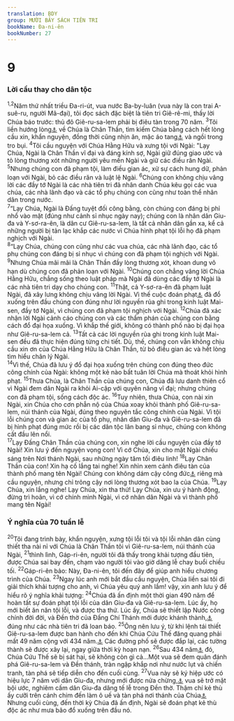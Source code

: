 ```yaml
---
translation: BDY
group: MƯỜI BẢY SÁCH TIÊN TRI
bookName: Đa-ni-ên 
bookNumber: 27
---
```


<div class="title"><h1>9</h1><h3>Lời cầu thay cho dân tộc</h3></div>
<span class="verse da_9_1 da_9_2"><sup>1,2</sup>Năm thứ nhất triều Đa-ri-út, vua nước Ba-by-luân (vua này là con trai A-suê-ru, người Mã-đại), tôi đọc sách đặc biệt là tiên tri Giê-rê-mi, thấy lời Chúa báo trước: thủ đô Giê-ru-sa-lem phải bị điêu tàn trong 70 năm. </span>
<span class="verse da_9_3"><sup>3</sup>Tôi liền hướng lòng<a href="#" data-toggle="tooltip" data-placement="bottom" title="Nt ngước mặt">⚓</a> về Chúa là Chân Thần, tìm kiếm Chúa bằng cách hết lòng cầu xin, khẩn nguyện, đồng thời cũng nhịn ăn, mặc áo tang<a href="#" data-toggle="tooltip" data-placement="bottom" title="Ctd mặc bao gai">⚓</a> và ngồi trong tro bụi. </span>
<span class="verse da_9_4"><sup>4</sup>Tôi cầu nguyện với Chúa Hằng Hữu và xưng tội với Ngài: &#34;Lạy Chúa, Ngài là Chân Thần vĩ đại và đáng kính sợ, Ngài giữ đúng giao ước và tỏ lòng thương xót những người yêu mến Ngài và giữ các điều răn Ngài. </span>
<span class="verse da_9_5"><sup>5</sup>Nhưng chúng con đã phạm tội, làm điều gian ác, xử sự cách hung dữ, phản loạn với Ngài, bỏ các điều răn và luật lệ Ngài. </span>
<span class="verse da_9_6"><sup>6</sup>Chúng con không chịu vâng lời các đầy tớ Ngài là các nhà tiên tri đã nhân danh Chúa kêu gọi các vua chúa, các nhà lãnh đạo và các tổ phụ chúng con cũng như toàn thể nhân dân trong nước.<br/></span>
<span class="verse da_9_7"><sup>7</sup>“Lạy Chúa, Ngài là Đấng tuyệt đối công bằng, còn chúng con đáng bị phỉ nhổ vào mặt (đúng như cảnh sỉ nhục ngày nay); chúng con là nhân dân Giu-đa và Y-sơ-ra-ên, là dân cư Giê-ru-sa-lem, là tất cả nhân dân gần xa, kể cả những người bị tản lạc khắp các nước vì Chúa hình phạt tội lỗi họ đã phạm nghịch với Ngài.<br/></span>
<span class="verse da_9_8"><sup>8</sup>“Lạy Chúa, chúng con cũng như các vua chúa, các nhà lãnh đạo, các tổ phụ chúng con đáng bị sỉ nhục vì chúng con đã phạm tội nghịch với Ngài. </span>
<span class="verse da_9_9"><sup>9</sup>Nhưng Chúa mãi mãi là Chân Thần đầy lòng thương xót, khoan dung vô hạn dù chúng con đã phản loạn với Ngài. </span>
<span class="verse da_9_10"><sup>10</sup>Chúng con chẳng vâng lời Chúa Hằng Hữu, chẳng sống theo luật pháp mà Ngài đã dùng các đầy tớ Ngài là các nhà tiên tri dạy cho chúng con. </span>
<span class="verse da_9_11"><sup>11</sup>Thật, cả Y-sơ-ra-ên đã phạm luật Ngài, đã xây lưng không chịu vâng lời Ngài. Vì thế cuộc đoán phạt<a href="#" data-toggle="tooltip" data-placement="bottom" title="Nt nguyền rủa">⚓</a> đã đổ xuống trên đầu chúng con đúng như lời nguyền rủa ghi trong kinh luật Mai-sen, đầy tớ Ngài, vì chúng con đã phạm tội nghịch với Ngài. </span>
<span class="verse da_9_12"><sup>12</sup>Chúa đã xác nhận lời Ngài cảnh cáo chúng con và các thẩm phán của chúng con bằng cách đổ đại họa xuống. Vì khắp thế giới, không có thành phố nào bị đại họa như Giê-ru-sa-lem cả. </span>
<span class="verse da_9_13"><sup>13</sup>Tất cả các lời nguyền rủa ghi trong kinh luật Mai-sen đều đã thực hiện đúng từng chi tiết. Dù, thế, chúng con vẫn không chịu cầu xin ơn của Chúa Hằng Hữu là Chân Thần, từ bỏ điều gian ác và hết lòng tìm hiểu chân lý Ngài.<br/></span>
<span class="verse da_9_14"><sup>14</sup>Vì thế, Chúa đã lưu ý đổ đại họa xuống trên chúng con đúng theo đức công chính của Ngài: không một kẻ nào bất tuân lời Chúa mà thoát khỏi hình phạt. </span>
<span class="verse da_9_15"><sup>15</sup>Thưa Chúa, là Chân Thần của chúng con, Chúa đã lưu danh thiên cổ vì Ngài đem dân Ngài ra khỏi Ai-cập với quyên năng vĩ đại; nhưng chúng con đã phạm tội, sống cách độc ác. </span>
<span class="verse da_9_16"><sup>16</sup>Tuy nhiên, thưa Chúa, con nài xin Ngài, xin Chúa cho cơn phẫn nộ của Chúa xoay khỏi thành phố Giê-ru-sa-lem, núi thánh của Ngài, đúng theo nguyên tắc công chính của Ngài. Vì tội lỗi chúng con và gian ác của tổ phụ, nhân dân Giu-đa và Giê-ru-sa-lem đã bị hình phạt đúng mức rồi bị các dân tộc lân bang sỉ nhục, chúng con không cất đầu lên nổi.<br/></span>
<span class="verse da_9_17"><sup>17</sup>Lạy Đấng Chân Thần của chúng con, xin nghe lời cầu nguyện của đầy tớ Ngài! Xin lưu ý đến nguyện vọng con! Vì cớ Chúa, xin cho mặt Ngài chiếu sáng trên Nơi thánh Ngài, sau những ngày tăm tối điêu linh! </span>
<span class="verse da_9_18"><sup>18</sup>Lạy Chân Thần của con! Xin hạ cố lắng tai nghe! Xin nhìn xem cảnh điêu tàn của thành phố mang tên Ngài! Chúng con không dám cậy công đức<a href="#" data-toggle="tooltip" data-placement="bottom" title="Nt sự công chính">⚓</a> riêng mà cầu nguyện, nhưng chỉ trông cậy nơi lòng thương xót bao la của Chúa. </span>
<span class="verse da_9_19"><sup>19</sup>Lạy Chúa, xin lắng nghe! Lạy Chúa, xin tha thứ! Lạy Chúa, xin ưu ý hành động, đừng trì hoãn, vì cớ chính mình Ngài, vì cớ nhân dân Ngài và vì thành phố mang tên Ngài!</span>
<div class="title"><h3>Ý nghĩa của 70 tuần lễ</h3></div>
<span class="verse da_9_20"><sup>20</sup>Tôi đang trình bày, khẩn nguyện, xưng tội lỗi tôi và tội lỗi nhân dân cùng thiết tha nài nỉ với Chúa là Chân Thần tôi vì Giê-ru-sa-lem, núi thánh của Ngài, </span>
<span class="verse da_9_21"><sup>21</sup>thình lình, Gáp-ri-ên, người tôi đã thấy trong khải tượng đầu tiên, được Chúa sai bay đến, chạm vào người tôi vào giờ dâng lễ chay buổi chiều tối. </span>
<span class="verse da_9_22"><sup>22</sup>Gáp-ri-ên bảo: Này, Đa-ni-ên, tôi đến đây để giúp anh hiểu chương trình của Chúa. </span>
<span class="verse da_9_23"><sup>23</sup>Ngay lúc anh mới bắt đầu cầu nguyện, Chúa liền sai tôi đi giải thích khải tượng cho anh, vì Chúa yêu quý anh lắm! vậy, xin anh lưu ý để hiểu rõ ý nghĩa khải tượng: </span>
<span class="verse da_9_24"><sup>24</sup>Chúa đã ấn định một thời gian 490 năm để hoàn tất sự đoán phạt tội lỗi của dân Giu-đa và Giê-ru-sa-lem. Lúc ấy, họ mới biết ăn năn tội lỗi, và được tha thứ. Lúc ấy, Chúa sẽ thiết lập Nước công chính đời đời, và Đền thờ của Đấng Chí Thánh mới được khánh thành,<a href="#" data-toggle="tooltip" data-placement="bottom" title="Cdt có sự xức dầu cho Đấng Chí Thánh">⚓</a> đúng như các nhà tiên tri đã loan báo. </span>
<span class="verse da_9_25"><sup>25</sup>Ông nên lưu ý, từ khi lệnh tái thiết Giê-ru-sa-lem được ban hành cho đến khi Chúa Cứu Thế đăng quang phải mất 49 năm cộng với 434 năm.<a href="#" data-toggle="tooltip" data-placement="bottom" title="Nt 7 tuần lễ với 62 tuần lễ">⚓</a> Các đường phố sẽ được đắp lại, các tường thành sẽ được xây lại, ngay giữa thời kỳ hoạn nạn. </span>
<span class="verse da_9_26"><sup>26</sup>Sau 434 năm<a href="#" data-toggle="tooltip" data-placement="bottom" title="Nt 62 tuần lễ">⚓</a> đó, Chúa Cứu Thế sẽ bị sát hại, sẽ không còn gì cả...Một vua sẽ đem quân đánh phá Giê-ru-sa-lem và Đền thánh, tràn ngập khắp nơi như nước lụt và chiến tranh, tàn phá sẽ tiếp diễn cho đến cuối cùng. </span>
<span class="verse da_9_27"><sup>27</sup>Vua này sẽ ký hiệp ước có hiệu lực 7 năm với dân Giu-đa, nhưng mới được nửa chừng,<a href="#" data-toggle="tooltip" data-placement="bottom" title="Ctd mái 3 năm rưỡi">⚓</a> vua sẽ trở mặt bội ước, nghiêm cấm dân Giu-đa dâng tế lễ trong Đền thờ. Thậm chí kẻ thù ấy cưỡi trên cánh chim đến làm ô uế và tàn phá nơi thánh của Chúa<a href="#" data-toggle="tooltip" data-placement="bottom" title="Ctd kẻ hủy phá sẽ đến trên cánh gây ra những cảnh vô cùng ghê tởm, cho đến cuối cùng.">⚓</a> Nhưng cuối cùng, đến thời kỳ Chúa đã ấn định, Ngài sẽ đoán phạt kẻ thù độc ác như mưa bão đổ xuống trên đầu nó.</span>
